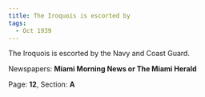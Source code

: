 ```yaml
---  
title: The Iroquois is escorted by  
tags:  
  - Oct 1939  
---  
```

  
The Iroquois is escorted by the Navy and Coast Guard.  
  
Newspapers: **Miami Morning News or The Miami Herald**  
  
Page: **12**, Section: **A** 
